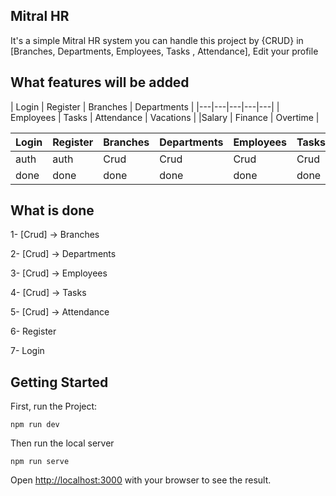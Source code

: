 ## Mitral HR

It's a simple Mitral HR system you can handle this project by {CRUD} in [Branches, Departments, Employees, Tasks , Attendance], Edit your profile

## What features will be added
| Login | Register | Branches | Departments |
|---|---|---|---|---|
| Employees | Tasks | Attendance | Vacations |
|Salary | Finance | Overtime |

|  Login | Register  |  Branches |  Departments |  Employees | Tasks | Attendance |
|---|---|---|---|---|---|---|
| auth |  auth |  Crud |  Crud | Crud  | Crud  | Crud  |
| done |  done |  done |  done | done  | done  | done  |

## What is done

1- [Crud] -> Branches

2- [Crud] -> Departments

3- [Crud] -> Employees

4- [Crud] -> Tasks

5- [Crud] -> Attendance

6- Register

7- Login

## Getting Started

First, run the Project:

```
npm run dev
```

Then run the local server

```
npm run serve
```

Open [http://localhost:3000](http://localhost:3000) with your browser to see the result.
